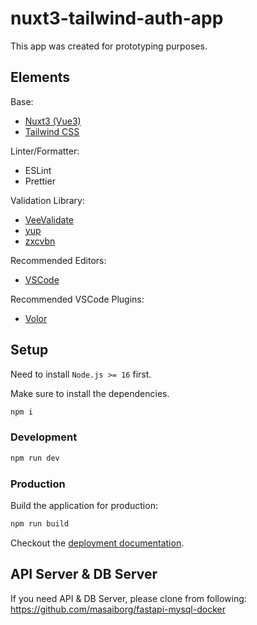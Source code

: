 # nuxt3-tailwind-auth-app

This app was created for prototyping purposes.

## Elements

Base:
- [Nuxt3 (Vue3)](https://v3.nuxtjs.org/)
- [Tailwind CSS](https://tailwindcss.com/)

Linter/Formatter:
- ESLint
- Prettier

Validation Library:
- [VeeValidate](https://vee-validate.logaretm.com/v4/)
- [yup](https://www.npmjs.com/package/yup)
- [zxcvbn](https://github.com/dropbox/zxcvbn)

Recommended Editors:
- [VSCode](https://code.visualstudio.com/)

Recommended VSCode Plugins:
- [Volor](https://marketplace.visualstudio.com/items?itemName=johnsoncodehk.volar)

## Setup

Need to install `Node.js >= 16` first.

Make sure to install the dependencies.

```bash
npm i
```

### Development

```bash
npm run dev
```

### Production

Build the application for production:

```bash
npm run build
```

Checkout the [deployment documentation](https://v3.nuxtjs.org/docs/deployment).


## API Server & DB Server

If you need API & DB Server, please clone from following:  
https://github.com/masaiborg/fastapi-mysql-docker
